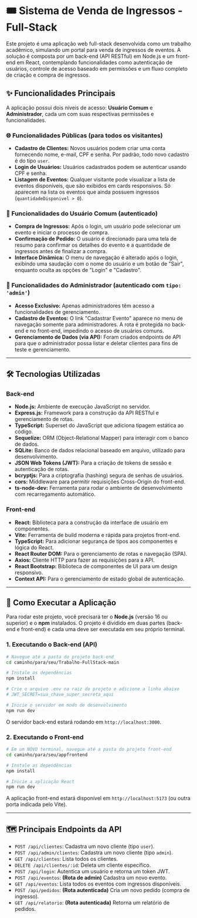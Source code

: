 # 🎟️ Sistema de Venda de Ingressos - Full-Stack

Este projeto é uma aplicação web full-stack desenvolvida como um trabalho acadêmico, simulando um portal para venda de ingressos de eventos. A solução é composta por um back-end (API RESTful) em Node.js e um front-end em React, contemplando funcionalidades como autenticação de usuários, controle de acesso baseado em permissões e um fluxo completo de criação e compra de ingressos.

## ✨ Funcionalidades Principais

A aplicação possui dois níveis de acesso: **Usuário Comum** e **Administrador**, cada um com suas respectivas permissões e funcionalidades.

### 🌐 Funcionalidades Públicas (para todos os visitantes)

  - **Cadastro de Clientes:** Novos usuários podem criar uma conta fornecendo nome, e-mail, CPF e senha. Por padrão, todo novo cadastro é do tipo `user`.
  - **Login de Usuários:** Usuários cadastrados podem se autenticar usando CPF e senha.
  - **Listagem de Eventos:** Qualquer visitante pode visualizar a lista de eventos disponíveis, que são exibidos em cards responsivos. Só aparecem na lista os eventos que ainda possuem ingressos (`quantidadeDisponivel > 0`).

### 👤 Funcionalidades do Usuário Comum (autenticado)

  - **Compra de Ingressos:** Após o login, um usuário pode selecionar um evento e iniciar o processo de compra.
  - **Confirmação de Pedido:** O usuário é direcionado para uma tela de resumo para confirmar os detalhes do evento e a quantidade de ingressos antes de finalizar a compra.
  - **Interface Dinâmica:** O menu de navegação é alterado após o login, exibindo uma saudação com o nome do usuário e um botão de "Sair", enquanto oculta as opções de "Login" e "Cadastro".

### 👑 Funcionalidades do Administrador (autenticado com `tipo: 'admin'`)

  - **Acesso Exclusivo:** Apenas administradores têm acesso a funcionalidades de gerenciamento.
  - **Cadastro de Eventos:** O link "Cadastrar Evento" aparece no menu de navegação somente para administradores. A rota é protegida no back-end e no front-end, impedindo o acesso de usuários comuns.
  - **Gerenciamento de Dados (via API):** Foram criados endpoints de API para que o administrador possa listar e deletar clientes para fins de teste e gerenciamento.

-----

## 🛠️ Tecnologias Utilizadas

### Back-end

  - **Node.js:** Ambiente de execução JavaScript no servidor.
  - **Express.js:** Framework para a construção da API RESTful e gerenciamento de rotas.
  - **TypeScript:** Superset do JavaScript que adiciona tipagem estática ao código.
  - **Sequelize:** ORM (Object-Relational Mapper) para interagir com o banco de dados.
  - **SQLite:** Banco de dados relacional baseado em arquivo, utilizado para desenvolvimento.
  - **JSON Web Tokens (JWT):** Para a criação de tokens de sessão e autenticação de rotas.
  - **bcryptjs:** Para a criptografia (hashing) segura de senhas de usuários.
  - **cors:** Middleware para permitir requisições Cross-Origin do front-end.
  - **ts-node-dev:** Ferramenta para rodar o ambiente de desenvolvimento com recarregamento automático.

### Front-end

  - **React:** Biblioteca para a construção da interface de usuário em componentes.
  - **Vite:** Ferramenta de build moderna e rápida para projetos front-end.
  - **TypeScript:** Para adicionar segurança de tipos aos componentes e lógica do React.
  - **React Router DOM:** Para o gerenciamento de rotas e navegação (SPA).
  - **Axios:** Cliente HTTP para fazer as requisições para a API.
  - **React Bootstrap:** Biblioteca de componentes de UI para um design responsivo.
  - **Context API:** Para o gerenciamento de estado global de autenticação.

-----

## 🚀 Como Executar a Aplicação

Para rodar este projeto, você precisará ter o **Node.js** (versão 16 ou superior) e o **npm** instalados. O projeto é dividido em duas partes (back-end e front-end) e cada uma deve ser executada em seu próprio terminal.

### 1\. Executando o Back-end (API)

```bash
# Navegue até a pasta do projeto back-end
cd caminho/para/seu/Trabalho-FullStack-main

# Instale as dependências
npm install

# Crie o arquivo .env na raiz do projeto e adicione a linha abaixo
# JWT_SECRET=sua_chave_super_secreta_aqui

# Inicie o servidor em modo de desenvolvimento
npm run dev
```

O servidor back-end estará rodando em `http://localhost:3000`.

### 2\. Executando o Front-end

```bash
# Em um NOVO terminal, navegue até a pasta do projeto front-end
cd caminho/para/seu/appfrontend

# Instale as dependências
npm install

# Inicie a aplicação React
npm run dev
```

A aplicação front-end estará disponível em `http://localhost:5173` (ou outra porta indicada pelo Vite).

-----

## 🗺️ Principais Endpoints da API

  - `POST /api/clientes`: Cadastra um novo cliente (tipo `user`).
  - `POST /api/admin/clientes`: Cadastra um novo cliente (tipo `admin`).
  - `GET /api/clientes`: Lista todos os clientes.
  - `DELETE /api/clientes/:id`: Deleta um cliente específico.
  - `POST /api/login`: Autentica um usuário e retorna um token JWT.
  - `POST /api/eventos`: **(Rota de admin)** Cadastra um novo evento.
  - `GET /api/eventos`: Lista todos os eventos com ingressos disponíveis.
  - `POST /api/pedidos`: **(Rota autenticada)** Cria um novo pedido (compra de ingresso).
  - `GET /api/relatorio`: **(Rota autenticada)** Retorna um relatório de pedidos.